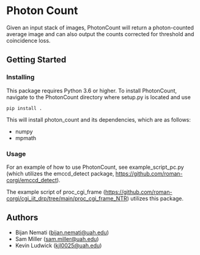 # Photon Count
Given an input stack of images, PhotonCount will return a photon-counted average image and can also output the counts corrected for threshold and coincidence loss.

## Getting Started

### Installing

This package requires Python 3.6 or higher. To install PhotonCount, navigate to the PhotonCount directory where setup.py is located and use

	pip install .

This will install photon_count and its dependencies, which are as follows:

* numpy
* mpmath


### Usage

For an example of how to use PhotonCount, see example_script_pc.py (which utilizes the emccd_detect package, https://github.com/roman-corgi/emccd_detect).

The example script of proc_cgi_frame (https://github.com/roman-corgi/cgi_iit_drp/tree/main/proc_cgi_frame_NTR) utilizes this package.


## Authors

* Bijan Nemati (<bijan.nemati@uah.edu>)
* Sam Miller (<sam.miller@uah.edu>)
* Kevin Ludwick (<kjl0025@uah.edu>)
